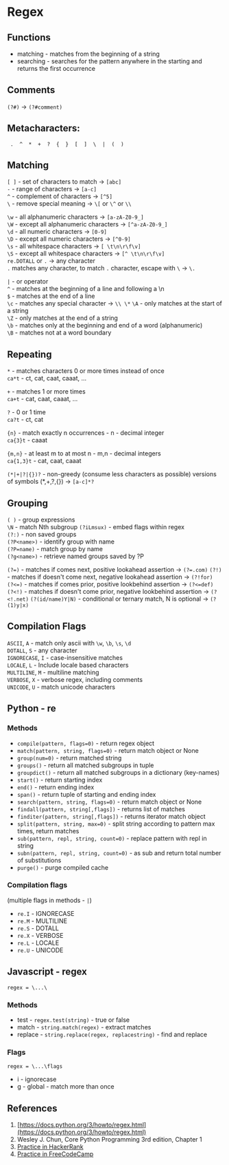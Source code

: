 # Regex

## Functions

* matching - matches from the beginning of a string  
* searching - searches for the pattern anywhere in the starting and returns the first occurrence  

## Comments

`(?#)` -&gt; `(?#comment)`

## Metacharacters:

```text
 .  ^  *  +  ?  {  }  [  ]  \  |  (  )
```

## Matching

`[ ]` - set of characters to match -&gt; `[abc]`  
`-` - range of characters -&gt; `[a-c]`  
`^` - complement of characters -&gt; `[^5]`  
`\` - remove special meaning -&gt; `\[` or `\^` or `\\`

`\w` - all alphanumeric characters -&gt; `[a-zA-Z0-9_]`  
`\W` - except all alphanumeric characters -&gt; `[^a-zA-Z0-9_]`  
`\d` - all numeric characters -&gt; `[0-9]`  
`\D` - except all numeric characters -&gt; `[^0-9]`  
`\s` - all whitespace characters -&gt; `[ \t\n\r\f\v]`  
`\S` - except all whitespace characters -&gt; `[^ \t\n\r\f\v]`  
`re.DOTALL` or `.` -&gt; any character  
`.` matches any character, to match `.` character, escape with `\` -&gt; `\.`

`|` - or operator  
`^` - matches at the beginning of a line and following a \n  
`$` - matches at the end of a line  
`\c` - matches any special character -&gt; `\\ \*` `\A` - only matches at the start of a string  
`\Z` - only matches at the end of a string  
`\b` - matches only at the beginning and end of a word \(alphanumeric\)  
`\B` - matches not at a word boundary

## Repeating

`*` - matches characters 0 or more times instead of once  
`ca*t` - ct, cat, caat, caaat, ...

`+` - matches 1 or more times  
`ca+t` - cat, caat, caaat, ...

`?` - 0 or 1 time  
`ca?t` - ct, cat

`{n}` - match exactly n occurrences - n - decimal integer  
`ca{3}t` - caaat

`{m,n}` - at least m to at most n - m,n - decimal integers  
`ca{1,3}t` - cat, caat, caaat

`(*|+|?|{})?` - non-greedy \(consume less characters as possible\) versions of symbols \(\*,+,?,{}\) -&gt; `[a-c]*?`

## Grouping

`( )` - group expressions  
`\N` - match Nth subgroup `(?iLmsux)` - embed flags within regex  
`(?:)` - non saved groups  
`(?P<name>)` - identify group with name  
`(?P=name)` - match group by name  
`(?g<name>)` - retrieve named groups saved by ?P

`(?=)` - matches if comes next, positive lookahead assertion -&gt; `(?=.com)` `(?!)` - matches if doesn't come next, negative lookahead assertion -&gt; `(?!for)`  
`(?<=)` - matches if comes prior, positive lookbehind assertion -&gt; `(?<=def)`  
`(?<!)` - matches if doesn't come prior, negative lookbehind assertion -&gt; `(?<!.net)` `(?(id/name)Y|N)` - conditional or ternary match, N is optional -&gt; `(?(1)y|x)`

## Compilation Flags

`ASCII`, `A` - match only ascii with `\w`, `\b`, `\s`, `\d`  
`DOTALL`, `S` - any character  
`IGNORECASE`, `I` - case-insensitive matches  
`LOCALE`, `L` - Include locale based characters  
`MULTILINE`, `M` - multiline matching  
`VERBOSE`, `X` - verbose regex, including comments  
`UNICODE`, `U` - match unicode characters

## Python - re

### Methods

* `compile(pattern, flags=0)` - return regex object
* `match(pattern, string, flags=0)` - return match object or None
* `group(num=0)` - return matched string
* `groups()` - return all matched subgroups in tuple
* `groupdict()` - return all matched subgroups in a dictionary \(key-names\)
* `start()` - return starting index
* `end()` - return ending index
* `span()` - return tuple of starting and ending index
* `search(pattern, string, flags=0)` - return match object or None
* `findall(pattern, string[,flags])` - returns list of matches
* `finditer(pattern, string[,flags])` - returns iterator match object
* `split(pattern, string, max=0)` - split string according to pattern max times, return matches
* `sub(pattern, repl, string, count=0)` - replace pattern with repl in string
* `subn(pattern, repl, string, count=0)` - as sub and return total number of substitutions  
* `purge()` - purge compiled cache

### Compilation flags

\(multiple flags in methods - `|`\)

* `re.I` - IGNORECASE
* `re.M` - MULTILINE  
* `re.S` - DOTALL  
* `re.X` - VERBOSE  
* `re.L` - LOCALE  
* `re.U` - UNICODE  

## Javascript - regex

```text
regex = \...\
```

### Methods

* test - `regex.test(string)` - true or false
* match - `string.match(regex)` - extract matches
* replace - `string.replace(regex, replacestring)` - find and replace

### Flags

```text
regex = \...\flags
```

* i - ignorecase
* g - global - match more than once

## References

1. [https://docs.python.org/3/howto/regex.html](https://docs.python.org/3/howto/regex.html)
2. Wesley J. Chun, Core Python Programming 3rd edition, Chapter 1
3. [Practice in HackerRank](https://www.hackerrank.com/domains/regex)
4. [Practice in FreeCodeCamp](https://www.freecodecamp.org/learn/javascript-algorithms-and-data-structures/regular-expressions/)

